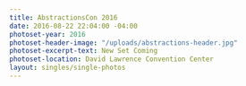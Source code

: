 ```yaml
---
title: AbstractionsCon 2016
date: 2016-08-22 22:04:00 -04:00
photoset-year: 2016
photoset-header-image: "/uploads/abstractions-header.jpg"
photoset-excerpt-text: New Set Coming
photoset-location: David Lawrence Convention Center
layout: singles/single-photos
---
```


